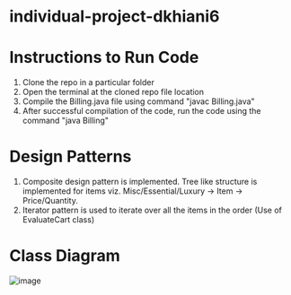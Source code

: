 # individual-project-dkhiani6

# Instructions to Run Code

1. Clone the repo in a particular folder 
2. Open the terminal at the cloned repo file location
3. Compile the Billing.java file using command "javac Billing.java" 
4. After successful compilation of the code, run the code using the command "java Billing"

# Design Patterns 

1. Composite design pattern is implemented. Tree like structure is implemented for items viz. Misc/Essential/Luxury -> Item -> Price/Quantity.
2. Iterator pattern is used to iterate over all the items in the order (Use of EvaluateCart class)

# Class Diagram 
![image](https://user-images.githubusercontent.com/52131709/166630131-0307a5b6-3747-4f3a-992d-2197d3d941a6.png)

